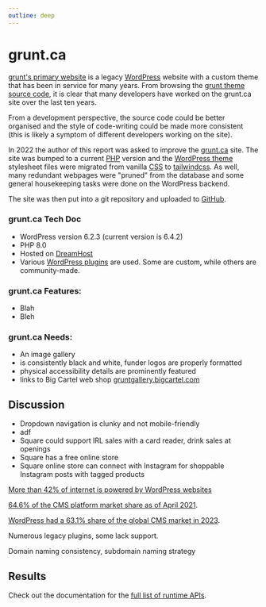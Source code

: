 ```yaml
---
outline: deep
---
```


# grunt.ca

[grunt's primary website](https://grunt.ca) is a legacy [WordPress](https://wordpress.org/) website with a custom theme that has been in service for many years. From browsing the [grunt theme source code](https://github.com/grunt-gallery/grunt-wordpress-theme), it is clear that many developers have worked on the grunt.ca site over the last ten years. 

From a development perspective, the source code could be better organised and the style of code-writing could be made more consistent (this is likely a symptom of different developers working on the site).

In 2022 the author of this report was asked to improve the [grunt.ca](https://grunt.ca) site. The site was bumped to a current [PHP](https://www.php.net/) version and the [WordPress theme](https://en-ca.wordpress.org/themes/) stylesheet files were migrated from vanilla [CSS](https://en.wikipedia.org/wiki/CSS) to [tailwindcss](https://tailwindcss.com/). As well, many redundant webpages were "pruned" from the database and some general housekeeping tasks were done on the WordPress backend.

The site was then put into a git repository and uploaded to [GitHub](https://github.com/grunt-gallery/grunt-wordpress-theme).

### grunt.ca Tech Doc

- WordPress version 6.2.3 (current version is 6.4.2)
- PHP 8.0
- Hosted on [DreamHost](https://dreamhost.com)
- Various [WordPress plugins](https://en-ca.wordpress.org/plugins/) are used. Some are custom, while others are community-made.

### grunt.ca Features:

- Blah
- Bleh 

### grunt.ca Needs:

- An image gallery
- is consistently black and white, funder logos are properly formatted
- physical accessibility details are prominently featured
- links to Big Cartel web shop [gruntgallery.bigcartel.com](https://gruntgallery.bigcartel.com/)

## Discussion

- Dropdown navigation is clunky and not mobile-friendly
- adf 
- Square could support IRL sales with a card reader, drink sales at openings
- Square has a free online store
- Square online store can connect with Instagram for shoppable Instagram posts with tagged products

[More than 42% of internet is powered by WordPress websites](https://aovup.com/stats/wordpress/)

[64.6% of the CMS platform market share as of April 2021](https://aovup.com/stats/wordpress/).

[WordPress had a 63.1% share of the global CMS market in 2023](https://www.wpbeginner.com/research/cms-market-share-report-latest-trends-and-usage-stats/).

Numerous legacy plugins, some lack support.

Domain naming consistency, subdomain naming strategy


## Results



Check out the documentation for the [full list of runtime APIs](https://vitepress.dev/reference/runtime-api#usedata).
